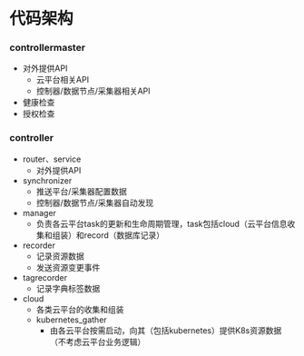 # 代码架构

### controllermaster

- 对外提供API
  - 云平台相关API
  - 控制器/数据节点/采集器相关API
- 健康检查
- 授权检查

### controller

- router、service
  - 对外提供API
- synchronizer
  - 推送平台/采集器配置数据
  - 控制器/数据节点/采集器自动发现
- manager
  - 负责各云平台task的更新和生命周期管理，task包括cloud（云平台信息收集和组装）和record（数据库记录）
- recorder
  - 记录资源数据
  - 发送资源变更事件
- tagrecorder
  - 记录字典标签数据
- cloud
  - 各类云平台的收集和组装
  - kubernetes_gather
    - 由各云平台按需启动，向其（包括kubernetes）提供K8s资源数据（不考虑云平台业务逻辑）
